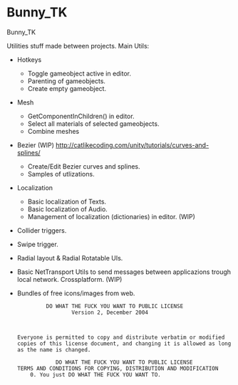 # Bunny_TK
Bunny_TK

Utilities stuff made between projects.
Main Utils:
  - Hotkeys
    - Toggle gameobject active in editor.
    - Parenting of gameobjects.
    - Create empty gameobject.
    
  - Mesh
    - GetComponentInChildren<Renderer>() in editor.
    - Select all materials of selected gameobjects.
    - Combine meshes
  
  - Bezier (WIP) http://catlikecoding.com/unity/tutorials/curves-and-splines/
    - Create/Edit Bezier curves and splines.
    - Samples of utlizations.
  
  - Localization
    - Basic localization of Texts.
    - Basic localization of Audio.
    - Management of localization (dictionaries) in editor. (WIP)
    
  - Collider triggers.
  - Swipe trigger.
  - Radial layout & Radial Rotatable UIs.
  - Basic NetTransport Utils to send messages between applicazions trough local network. Crossplatform. (WIP)
  - Bundles of free icons/images from web.
  
  
  
  
  
                 DO WHAT THE FUCK YOU WANT TO PUBLIC LICENSE
                         Version 2, December 2004



        Everyone is permitted to copy and distribute verbatim or modified
        copies of this license document, and changing it is allowed as long
        as the name is changed.

                    DO WHAT THE FUCK YOU WANT TO PUBLIC LICENSE
        TERMS AND CONDITIONS FOR COPYING, DISTRIBUTION AND MODIFICATION
            0. You just DO WHAT THE FUCK YOU WANT TO.

  

